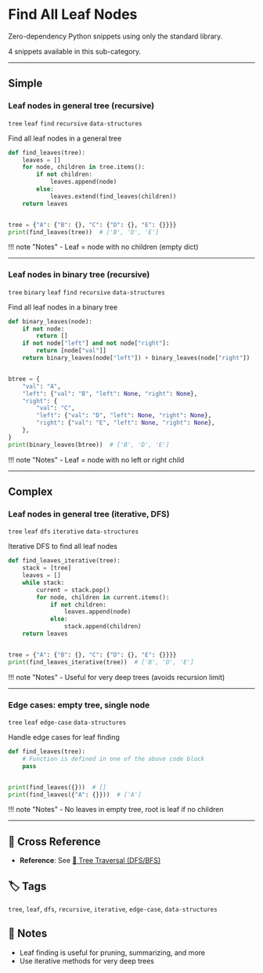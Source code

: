 # Find All Leaf Nodes

Zero-dependency Python snippets using only the standard library.

4 snippets available in this sub-category.

---

## Simple

###  Leaf nodes in general tree (recursive)

`tree` `leaf` `find` `recursive` `data-structures`

Find all leaf nodes in a general tree

```python
def find_leaves(tree):
    leaves = []
    for node, children in tree.items():
        if not children:
            leaves.append(node)
        else:
            leaves.extend(find_leaves(children))
    return leaves


tree = {"A": {"B": {}, "C": {"D": {}, "E": {}}}}
print(find_leaves(tree))  # ['B', 'D', 'E']
```

!!! note "Notes"
    - Leaf = node with no children (empty dict)

<hr class="snippet-divider">

### Leaf nodes in binary tree (recursive)

`tree` `binary` `leaf` `find` `recursive` `data-structures`

Find all leaf nodes in a binary tree

```python
def binary_leaves(node):
    if not node:
        return []
    if not node["left"] and not node["right"]:
        return [node["val"]]
    return binary_leaves(node["left"]) + binary_leaves(node["right"])


btree = {
    "val": "A",
    "left": {"val": "B", "left": None, "right": None},
    "right": {
        "val": "C",
        "left": {"val": "D", "left": None, "right": None},
        "right": {"val": "E", "left": None, "right": None},
    },
}
print(binary_leaves(btree))  # ['B', 'D', 'E']
```

!!! note "Notes"
    - Leaf = node with no left or right child

<hr class="snippet-divider">

## Complex

###  Leaf nodes in general tree (iterative, DFS)

`tree` `leaf` `dfs` `iterative` `data-structures`

Iterative DFS to find all leaf nodes

```python
def find_leaves_iterative(tree):
    stack = [tree]
    leaves = []
    while stack:
        current = stack.pop()
        for node, children in current.items():
            if not children:
                leaves.append(node)
            else:
                stack.append(children)
    return leaves


tree = {"A": {"B": {}, "C": {"D": {}, "E": {}}}}
print(find_leaves_iterative(tree))  # ['B', 'D', 'E']
```

!!! note "Notes"
    - Useful for very deep trees (avoids recursion limit)

<hr class="snippet-divider">

### Edge cases: empty tree, single node

`tree` `leaf` `edge-case` `data-structures`

Handle edge cases for leaf finding

```python
def find_leaves(tree):
    # Function is defined in one of the above code block
    pass


print(find_leaves({}))  # []
print(find_leaves({"A": {}}))  # ['A']
```

!!! note "Notes"
    - No leaves in empty tree, root is leaf if no children

<hr class="snippet-divider">

## 🔗 Cross Reference

- **Reference**: See [📂 Tree Traversal (DFS/BFS)](tree_traversal.md)

## 🏷️ Tags

`tree`, `leaf`, `dfs`, `recursive`, `iterative`, `edge-case`, `data-structures`

## 📝 Notes
- Leaf finding is useful for pruning, summarizing, and more
- Use iterative methods for very deep trees
